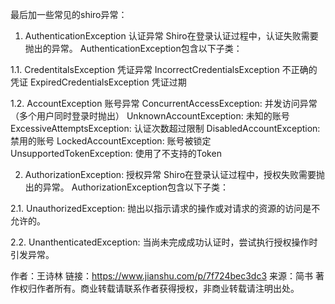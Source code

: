 最后加一些常见的shiro异常：
1. AuthenticationException 认证异常
Shiro在登录认证过程中，认证失败需要抛出的异常。 AuthenticationException包含以下子类：

1.1. CredentitalsException 凭证异常
IncorrectCredentialsException 不正确的凭证
ExpiredCredentialsException 凭证过期

1.2. AccountException 账号异常
ConcurrentAccessException: 并发访问异常（多个用户同时登录时抛出）
UnknownAccountException: 未知的账号
ExcessiveAttemptsException: 认证次数超过限制
DisabledAccountException: 禁用的账号
LockedAccountException: 账号被锁定
UnsupportedTokenException: 使用了不支持的Token

2. AuthorizationException: 授权异常
Shiro在登录认证过程中，授权失败需要抛出的异常。 AuthorizationException包含以下子类：

2.1. UnauthorizedException:
抛出以指示请求的操作或对请求的资源的访问是不允许的。

2.2. UnanthenticatedException:
当尚未完成成功认证时，尝试执行授权操作时引发异常。

作者：王诗林
链接：https://www.jianshu.com/p/7f724bec3dc3
来源：简书
著作权归作者所有。商业转载请联系作者获得授权，非商业转载请注明出处。